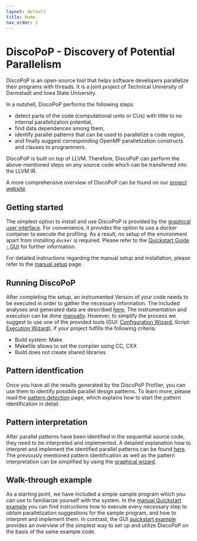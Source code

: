 ```yaml
---
layout: default
title: Home
nav_order: 1
---
```


# DiscoPoP - Discovery of Potential Parallelism
DiscoPoP is an open-source tool that helps software developers parallelize their programs with threads. It is a joint project of Technical University of Darmstadt and Iowa State University. 

In a nutshell, DiscoPoP performs the following steps:
* detect parts of the code (computational units or CUs) with little to no internal parallelization potential,
* find data dependences among them,
* identify parallel patterns that can be used to parallelize a code region,
* and finally suggest corresponding OpenMP parallelization constructs and clauses to programmers.

DiscoPoP is built on top of LLVM. Therefore, DiscoPoP can perform the above-mentioned steps on any source code which can be transferred into the LLVM IR.

A more comprehensive overview of DiscoPoP can be found on our [project website](https://www.discopop.tu-darmstadt.de/).

## Getting started
The simplest option to install and use DiscoPoP is provided by the [graphical user interface](Tutorials/Configuration_Wizard.md).
For convenience, it provides the option to use a docker container to execute the profiling.
As a result, no setup of the environment apart from installing `docker` is required.
Please refer to the [Quickstart Guide - GUI](Quickstart.md) for further information.

For detailed instructions regarding the manual setup and installation, please refer to the [manual setup](Manual_Quickstart/Manual_Setup.md) page.

## Running DiscoPoP
After completing the setup, an instrumented Version of your code needs to be executed in order to gather the necessary information.
The included analyses and generated data are described [here](Profiling/Profiling.md).
The instrumentation and execution can be done [manually](Tutorials/Manual.md).
However, to simplify the process we suggest to use one of the provided tools (GUI: [Configuration Wizard](Tutorials/Configuration_Wizard.md), Script: [Execution Wizard](Tutorials/Execution_Wizard.md)), if your project fulfills the following criteria:
* Build system: Make
* Makefile allows to set the compiler using CC, CXX
* Build does not create shared libraries

## Pattern identfication
Once you have all the results generated by the DiscoPoP Profiler, you can use them to identify possible parallel design patterns.
To learn more, please read the [pattern detection](Pattern_Detection/DiscoPoP_Explorer.md) page, which explains how to start the pattern identification in detail.

## Pattern interpretation
After parallel patterns have been identified in the sequential source code, they need to be interpreted and implemented.
A detailed explanation how to interpret and implement the identified parallel patterns can be found [here](Pattern_Detection/Patterns/Patterns.md).
The previously mentioned pattern identification as well as the pattern interpretation can be simplified by using the [graphical wizard](Tutorials/Configuration_Wizard.md).

## Walk-through example
As a starting point, we have included a simple sample program which you can use to familiarize yourself with the system.
In the [manual Quickstart example](Manual_Quickstart/Manual_Example.md) you can find instructions how to execute every necessary step to obtain parallelization suggestions for the sample program, and how to interpret and implement them.
In contrast, the GUI [quickstart example](Quickstart.md) provides an overview of the simplest way to set up and utilize DiscoPoP on the basis of the same example code.


